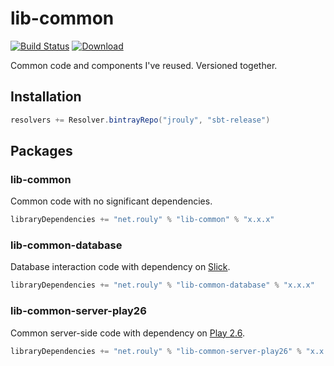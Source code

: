 # lib-common

[![Build Status](https://jenkins.rouly.net/buildStatus/icon?job=net.rouly.common/master)](https://jenkins.rouly.net/job/net.rouly.common/job/master/)
[![Download](https://api.bintray.com/packages/jrouly/sbt-release/lib-common/images/download.svg)](https://bintray.com/jrouly/sbt-release/lib-common/_latestVersion)

Common code and components I've reused.
Versioned together.

## Installation

```scala
resolvers += Resolver.bintrayRepo("jrouly", "sbt-release")
```

## Packages

### lib-common

Common code with no significant dependencies.

```scala
libraryDependencies += "net.rouly" % "lib-common" % "x.x.x"
```

### lib-common-database

Database interaction code with dependency on [Slick](http://slick.lightbend.com).

```scala
libraryDependencies += "net.rouly" % "lib-common-database" % "x.x.x"
```

### lib-common-server-play26

Common server-side code with dependency on [Play 2.6](https://www.playframework.com/documentation/2.6.x/Home).

```scala
libraryDependencies += "net.rouly" % "lib-common-server-play26" % "x.x.x"
```
